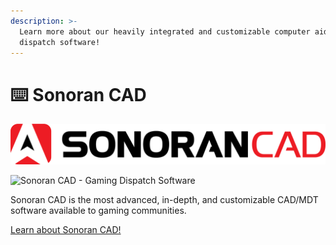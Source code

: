 ```yaml
---
description: >-
  Learn more about our heavily integrated and customizable computer aided
  dispatch software!
---
```


# ⌨️ Sonoran CAD

![](<../.gitbook/assets/image (2).png>)

![Sonoran CAD - Gaming Dispatch Software](../.gitbook/assets/layout\_3\_11.gif)

Sonoran CAD is the most advanced, in-depth, and customizable CAD/MDT software available to gaming communities.

[Learn about Sonoran CAD!](https://info.sonorancad.com/why-choose-sonoran-cad/about)
